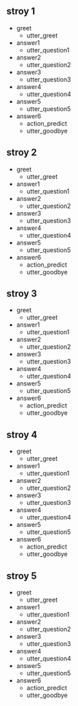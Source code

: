 ## stroy 1
* greet
  - utter_greet
* answer1
  - utter_question1
* answer2
  - utter_question2
* answer3
  - utter_question3
* answer4
  - utter_question4
* answer5
  - utter_question5
* answer6
  - action_predict
  - utter_goodbye

## stroy 2
* greet
  - utter_greet
* answer1
  - utter_question1
* answer2
  - utter_question2
* answer3
  - utter_question3
* answer4
  - utter_question4
* answer5
  - utter_question5
* answer6
  - action_predict
  - utter_goodbye

## stroy 3
* greet
  - utter_greet
* answer1
  - utter_question1
* answer2
  - utter_question2
* answer3
  - utter_question3
* answer4
  - utter_question4
* answer5
  - utter_question5
* answer6
  - action_predict
  - utter_goodbye

## stroy 4
* greet
  - utter_greet
* answer1
  - utter_question1
* answer2
  - utter_question2
* answer3
  - utter_question3
* answer4
  - utter_question4
* answer5
  - utter_question5
* answer6
  - action_predict
  - utter_goodbye

## stroy 5
* greet
  - utter_greet
* answer1
  - utter_question1
* answer2
  - utter_question2
* answer3
  - utter_question3
* answer4
  - utter_question4
* answer5
  - utter_question5
* answer6
  - action_predict
  - utter_goodbye